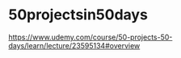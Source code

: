 # 50projectsin50days
https://www.udemy.com/course/50-projects-50-days/learn/lecture/23595134#overview
